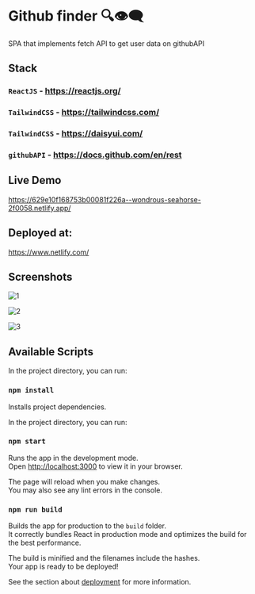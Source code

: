# Github finder 🔍👁‍🗨
SPA that implements fetch API to get user data on githubAPI

## Stack

### `ReactJS` - https://reactjs.org/
### `TailwindCSS` - https://tailwindcss.com/
### `TailwindCSS` - https://daisyui.com/
### `githubAPI` - https://docs.github.com/en/rest


## Live Demo

https://629e10f168753b00081f226a--wondrous-seahorse-2f0058.netlify.app/

## Deployed at:
https://www.netlify.com/

## Screenshots
![1](https://user-images.githubusercontent.com/39158843/172185492-4b84bfa3-3b5f-4a8c-bd05-4f204961b55b.PNG)

![2](https://user-images.githubusercontent.com/39158843/172185508-85bd47f0-ad6a-4044-9752-595aec991901.png)

![3](https://user-images.githubusercontent.com/39158843/172185520-1d237429-bf9e-4fb1-ab78-0abe4db04314.png)

## Available Scripts

In the project directory, you can run:
### `npm install`
Installs project dependencies.

In the project directory, you can run:
### `npm start`

Runs the app in the development mode.\
Open [http://localhost:3000](http://localhost:3000) to view it in your browser.

The page will reload when you make changes.\
You may also see any lint errors in the console.

### `npm run build`

Builds the app for production to the `build` folder.\
It correctly bundles React in production mode and optimizes the build for the best performance.

The build is minified and the filenames include the hashes.\
Your app is ready to be deployed!

See the section about [deployment](https://facebook.github.io/create-react-app/docs/deployment) for more information.
